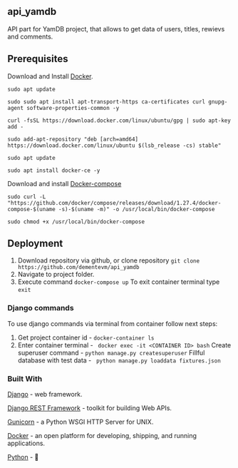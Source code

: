 ## api_yamdb
API part for YamDB project, that allows to get data of users, titles, rewievs and comments.
## Prerequisites
Download and Install [Docker](https://www.docker.com/).
```
sudo apt update
```
```
sudo sudo apt install apt-transport-https ca-certificates curl gnupg-agent software-properties-common -y
```
```
curl -fsSL https://download.docker.com/linux/ubuntu/gpg | sudo apt-key add -
```
```
sudo add-apt-repository "deb [arch=amd64] https://download.docker.com/linux/ubuntu $(lsb_release -cs) stable" 
```
```
sudo apt update 
```
```
sudo apt install docker-ce -y 
```
Download and install [Docker-compose](https://docs.docker.com/compose/install/)
```
sudo curl -L "https://github.com/docker/compose/releases/download/1.27.4/docker-compose-$(uname -s)-$(uname -m)" -o /usr/local/bin/docker-compose
```
```
sudo chmod +x /usr/local/bin/docker-compose
```
## Deployment
1. Download repository via github, or clone repository ```git clone https://github.com/dementevm/api_yamdb```
2. Navigate to project folder.
3. Execute command ```docker-compose up```
To exit container terminal type ```exit```

### Django commands
To use django commands via terminal from container follow next steps:
1. Get project container id - ```docker-container ls```
2. Enter container terminal - ``` docker exec -it <CONTAINER ID> bash```
Create superuser command - ```python manage.py createsuperuser```
Fillful database with test data - ``` python manage.py loaddata fixtures.json```

### Built With
[Django](https://www.djangoproject.com/) - web framework.

[Django REST Framework](https://www.django-rest-framework.org/) - toolkit for building Web APIs.

[Gunicorn](https://gunicorn.org/) - a Python WSGI HTTP Server for UNIX.

[Docker](https://www.docker.com/) - an open platform for developing, shipping, and running applications.

[Python](https://www.python.org/) - 🐍

